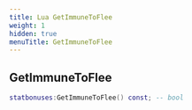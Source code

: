 ```yaml
---
title: Lua GetImmuneToFlee
weight: 1
hidden: true
menuTitle: GetImmuneToFlee
---
```

## GetImmuneToFlee
```lua
statbonuses:GetImmuneToFlee() const; -- bool
```